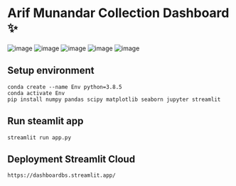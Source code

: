 # Arif Munandar Collection Dashboard ✨

![image](https://github.com/arif1403/dashboard-bike-share/assets/58334129/675be830-449a-4a92-9341-df4936ce3bea) 
![image](https://github.com/arif1403/dashboard-bike-share/assets/58334129/76f58af3-26eb-4d61-898d-1d9821b45407)
![image](https://github.com/arif1403/dashboard-bike-share/assets/58334129/c12fb6c3-7ee3-4ccf-8125-665014261db7)
![image](https://github.com/arif1403/dashboard-bike-share/assets/58334129/0e702ffb-46f5-4753-9961-24738c58d713)
![image](https://github.com/arif1403/dashboard-bike-share/assets/58334129/90785170-4d8e-40ff-b128-ba083a459d18)


## Setup environment
```
conda create --name Env python=3.8.5
conda activate Env
pip install numpy pandas scipy matplotlib seaborn jupyter streamlit
```

## Run steamlit app
```
streamlit run app.py
```

## Deployment Streamlit Cloud
```
https://dashboardbs.streamlit.app/
```

